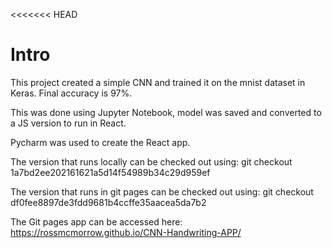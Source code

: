 <<<<<<< HEAD
# Intro

This project created a simple CNN and trained it on the mnist dataset in Keras. 
Final accuracy is 97%. 

This was done using Jupyter Notebook, model was saved and converted to a JS version to run in React. 


Pycharm was used to create the React app. 

The version that runs locally can be checked out using:
git checkout 1a7bd2ee202161621a5d14f54989b34c29d959ef

The version that runs in git pages  can be checked out using:
git checkout df0fee8897de3fdd9681b4ccffe35aacea5da7b2

The Git pages app can be accessed here: https://rossmcmorrow.github.io/CNN-Handwriting-APP/